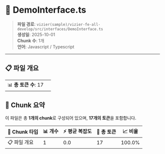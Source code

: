# 📄 DemoInterface.ts

> **파일 경로**: `vizier(sample)/vizier-fe-all-develop/src/interfaces/DemoInterface.ts`  
> **생성일**: 2025-10-01  
> **Chunk 수**: 1개  
> **언어**: Javascript / Typescript
---


## 📋 파일 개요

| | |
|--|--|
| 📊 **총 토큰 수**: 17 |  |






## 🧩 Chunk 요약

이 파일은 총 **1개의 chunk**로 구성되어 있으며, **17개의 토큰**을 포함합니다.

| 🧩 Chunk 타입 | 📊 개수 | ⚡ 평균 복잡도 | 📝 총 토큰 | 📈 비율 |
|---------------|--------|-------------|----------|--------|
| 📋 파일 개요 | 1 | 0.0 | 17 | 100.0% |

